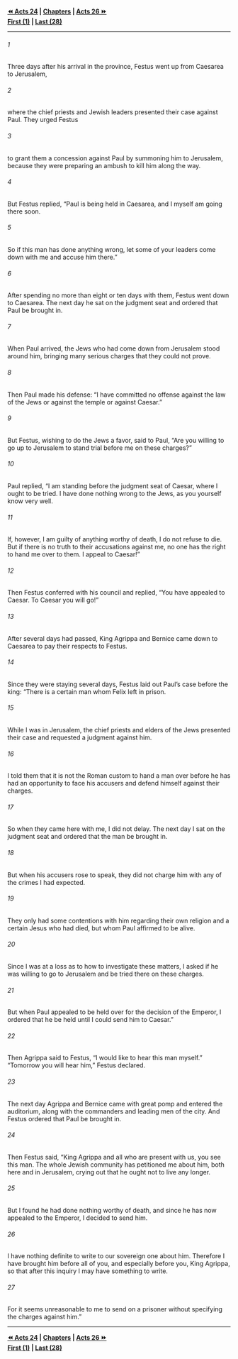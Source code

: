   
**[⏪ Acts 24](./Acts%2024.md) | [Chapters](./_index.md) | [Acts 26 ⏩](./Acts%2026.md)**  
**[First (1)](./Acts%201.md) | [Last (28)](./Acts%2028.md)**  
  
---  
  
###### 1  
Three days after his arrival in the province, Festus went up from Caesarea to Jerusalem,  
  
###### 2  
where the chief priests and Jewish leaders presented their case against Paul. They urged Festus  
  
###### 3  
to grant them a concession against Paul by summoning him to Jerusalem, because they were preparing an ambush to kill him along the way.  
  
###### 4  
But Festus replied, “Paul is being held in Caesarea, and I myself am going there soon.  
  
###### 5  
So if this man has done anything wrong, let some of your leaders come down with me and accuse him there.”  
  
###### 6  
After spending no more than eight or ten days with them, Festus went down to Caesarea. The next day he sat on the judgment seat and ordered that Paul be brought in.  
  
###### 7  
When Paul arrived, the Jews who had come down from Jerusalem stood around him, bringing many serious charges that they could not prove.  
  
###### 8  
Then Paul made his defense: “I have committed no offense against the law of the Jews or against the temple or against Caesar.”  
  
###### 9  
But Festus, wishing to do the Jews a favor, said to Paul, “Are you willing to go up to Jerusalem to stand trial before me on these charges?”  
  
###### 10  
Paul replied, “I am standing before the judgment seat of Caesar, where I ought to be tried. I have done nothing wrong to the Jews, as you yourself know very well.  
  
###### 11  
If, however, I am guilty of anything worthy of death, I do not refuse to die. But if there is no truth to their accusations against me, no one has the right to hand me over to them. I appeal to Caesar!”  
  
###### 12  
Then Festus conferred with his council and replied, “You have appealed to Caesar. To Caesar you will go!”  
  
###### 13  
After several days had passed, King Agrippa and Bernice came down to Caesarea to pay their respects to Festus.  
  
###### 14  
Since they were staying several days, Festus laid out Paul’s case before the king: “There is a certain man whom Felix left in prison.  
  
###### 15  
While I was in Jerusalem, the chief priests and elders of the Jews presented their case and requested a judgment against him.  
  
###### 16  
I told them that it is not the Roman custom to hand a man over before he has had an opportunity to face his accusers and defend himself against their charges.  
  
###### 17  
So when they came here with me, I did not delay. The next day I sat on the judgment seat and ordered that the man be brought in.  
  
###### 18  
But when his accusers rose to speak, they did not charge him with any of the crimes I had expected.  
  
###### 19  
They only had some contentions with him regarding their own religion and a certain Jesus who had died, but whom Paul affirmed to be alive.  
  
###### 20  
Since I was at a loss as to how to investigate these matters, I asked if he was willing to go to Jerusalem and be tried there on these charges.  
  
###### 21  
But when Paul appealed to be held over for the decision of the Emperor, I ordered that he be held until I could send him to Caesar.”  
  
###### 22  
Then Agrippa said to Festus, “I would like to hear this man myself.” “Tomorrow you will hear him,” Festus declared.  
  
###### 23  
The next day Agrippa and Bernice came with great pomp and entered the auditorium, along with the commanders and leading men of the city. And Festus ordered that Paul be brought in.  
  
###### 24  
Then Festus said, “King Agrippa and all who are present with us, you see this man. The whole Jewish community has petitioned me about him, both here and in Jerusalem, crying out that he ought not to live any longer.  
  
###### 25  
But I found he had done nothing worthy of death, and since he has now appealed to the Emperor, I decided to send him.  
  
###### 26  
I have nothing definite to write to our sovereign one about him. Therefore I have brought him before all of you, and especially before you, King Agrippa, so that after this inquiry I may have something to write.  
  
###### 27  
For it seems unreasonable to me to send on a prisoner without specifying the charges against him.”  
  
  
---  
  
**[⏪ Acts 24](./Acts%2024.md) | [Chapters](./_index.md) | [Acts 26 ⏩](./Acts%2026.md)**  
**[First (1)](./Acts%201.md) | [Last (28)](./Acts%2028.md)**  
  
